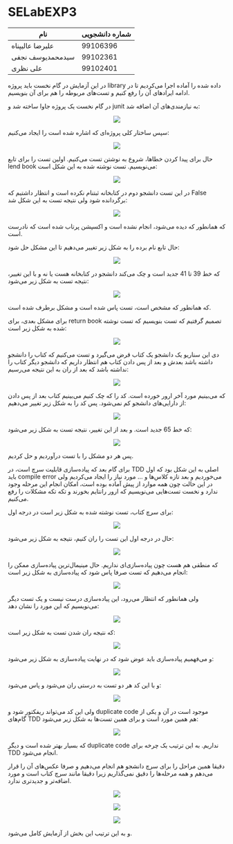 # SELabEXP3
| نام          | شماره دانشجویی|
| ------------- | ------------- |
| علیرضا عالیپناه                  | 99106396      |
| سیدمحمدیوسف نجفی      | 99102361      |
| علی نظری                        | 99102401      |

در این آزمایش در گام نخست باید پروژه 
library
داده شده را آماده اجرا می‌کردیم تا در ادامه ایرادهای آن را رفع کنیم و تست‌های مربوطه را هم برای آن بنویسیم.

در گام نخست یک پروژه جاوا ساخته شد و 
junit
به نیازمندی‌های آن اضافه شد:

<p align="center">
  <img src="./images/maven.png" />
</p>

سپس ساختار کلی پروژه‌ای که اشاره شده است را ایجاد می‌کنیم:

<p align="center">
  <img src="./images/structure.png" />
</p>

حال برای پیدا کردن خطاها، شروع به نوشتن تست می‌کنیم. اولین تست را برای تابع
lend book 
می‌نویسیم. تست نوشته شده به این شکل است:

<p align="center">
  <img src="./images/test1.png" />
</p>

در این تست دانشجو دوم در کتابخانه ثبتنام نکرده است و انتظار داشتیم که 
False
برگردانده شود ولی نتیجه تست به این شکل شد:

<p align="center">
  <img src="./images/result1.png" />
</p>

که همانطور که دیده می‌شود، انجام نشده است و اکسپشن پرتاب شده است که نادرست است.

حال تابع نام برده را به شکل زیر تغییر می‌دهیم تا این مشکل حل شود:

<p align="center">
  <img src="./images/code1.png" />
</p>

که خط 39 تا 41 جدید است و چک می‌کند دانشجو در کتابخانه هست یا نه و با این تغییر، نتیجه تست به شکل زیر می‌شود:

<p align="center">
  <img src="./images/result2.png" />
</p>

که همانطور که مشخص است، تست پاس شده است و مشکل برطرف شده است.

برای مشکل بعدی، برای 
return book 
تصمیم گرفتیم که تست بنویسیم که تست نوشته شده به شکل زیر است:

<p align="center">
  <img src="./images/test2.png" />
</p>

دی این سناریو یک دانشجو یک کتاب قرض می‌گیرد و تست می‌کنیم که کتاب را دانشجو داشته باشد بعدش و بعد از پس دادن کتاب هم انتظار داریم که دانشجو دیگر کتاب را نداشته باشد که بعد از ران به این نتیجه می‌رسیم:

<p align="center">
  <img src="./images/result3.png" />
</p>

که می‌بینیم مورد آخر ارور خورده است. کد را که چک کنیم می‌بینیم کتاب بعد از پس دادن از دارایی‌های دانشجو کم نمی‌شود. پس کد را به شکل زیر تغییر می‌دهیم:

<p align="center">
  <img src="./images/code2.png" />
</p>

که خط 65 جدید است. و بعد از این تغییر، نتیجه تست به شکل زیر می‌شود:

<p align="center">
  <img src="./images/result4.png" />
</p>

پس هر دو مشکل را با تست درآوردیم و حل کردیم.

برای گام بعد که پیاده‌سازی قابلیت سرچ است، در 
TDD
اصلی به این شکل بود که اول باید
compile error 
می‌خوردیم و بعد تازه کلاس‌ها و ... مورد نیاز را ایجاد می‌کردیم ولی در این حالت چون همه موارد از پیش آماده بوده است، امکان انجام این مرحله وجود ندارد و نخست تست‌هایی می‌نویسیم که ارور رانتایم بخورند و تکه تکه مشکلات را رفع می‌کنیم. 

برای سرچ کتاب، تست نوشته شده به شکل زیر است در درجه اول:

<p align="center">
  <img src="./images/test3.png" />
</p>

حال در درجه اول این تست را ران کنیم، نتیجه به شکل زیر می‌شود:

<p align="center">
  <img src="./images/result5.png" />
</p>

که منطقی هم هست چون پیاده‌سازی‌ای نداریم. حال مینیمال‌ترین پیاده‌سازی ممکن را انجام می‌دهیم که تست صرفا پاس شود که پیاده‌سازی به شکل زیر است:

<p align="center">
  <img src="./images/code3.png" />
</p>

ولی همانطور که انتظار می‌رود، این پیاده‌سازی درست نیست و یک تست دیگر می‌نویسیم که این مورد را نشان دهد:

<p align="center">
  <img src="./images/test4.png" />
</p>

که نتیجه ران شدن تست به شکل زیر است:

<p align="center">
  <img src="./images/result6.png" />
</p>

و می‌فهمیم پیاده‌سازی باید عوض شود که در نهایت پیاده‌سازی به شکل زیر می‌شود:

<p align="center">
  <img src="./images/code4.png" />
</p>

و با این کد هر دو تست به درستی ران می‌شود و پاس می‌شود:

<p align="center">
  <img src="./images/result7.png" />
</p>

ولی این کد می‌تواند ریفکتور شود و 
duplicate code
موجود است در آن و یکی از گام‌های 
TDD
هم همین مورد است و برای همین تست‌ها به شکل زیر می‌شود:

<p align="center">
  <img src="./images/test5.png" />
</p>

که بسیار بهتر شده است و دیگر
duplicate code
نداریم. به این ترتیب یک چرخه برای TDD انجام می‌شود.

دقیقا همین مراحل را برای سرچ دانشجو هم انجام می‌دهیم و صرفا عکس‌های آن را قرار می‌دهم و همه مرحله‌ها را دقیق نمی‌گذاریم زیرا دقیقا مانند سرچ کتاب است و مورد اضافه‌تر و جدیدتری ندارد.

<p align="center">
  <img src="./images/code5.png" />
</p>

<p align="center">
  <img src="./images/test6.png" />
</p>

<p align="center">
  <img src="./images/result8.png" />
</p>

و به این ترتیب این بخش از آزمایش کامل می‌شود.